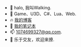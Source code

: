 - 👋 halo, 我叫Walking.
- 👀 Game、U3D、C#、Lua、Web.
- :fire: [我的博客](https://laoleo.github.io/)
- :memo: [我的笔记本](https://github.com/LaoLeo/program-blog-z)
- 📫 1074699327@qq.com.
- 💞️ 乐于交友，欢迎来撩.

<!---
LaoLeo/LaoLeo is a ✨ special ✨ repository because its `README.md` (this file) appears on your GitHub profile.
You can click the Preview link to take a look at your changes.
--->
